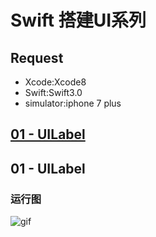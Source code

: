 
#  Swift 搭建UI系列
## Request

* Xcode:Xcode8 
* Swift:Swift3.0 
* simulator:iphone 7 plus

<h2><a href="#C1">01 - UILabel</a> </h2>

<h2><a name="C1">01 - UILabel</a></h2>

### 运行图

![gif](https://github.com/fengzhihao123/UI-Swift/blob/master/01-LabelAndButton/01-UILabel.gif)

